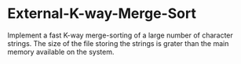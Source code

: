 # External-K-way-Merge-Sort
Implement a fast K-way merge-sorting of a large number of character strings. The size of the file storing the strings is grater than the main memory available on the system.

